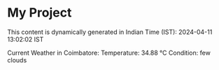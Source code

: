 # My Project

This content is dynamically generated in Indian Time (IST): 2024-04-11 13:02:02 IST


Current Weather in Coimbatore:
Temperature: 34.88 °C
Condition: few clouds
